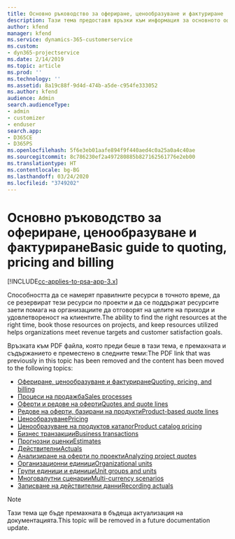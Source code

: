 ```yaml
---
title: Основно ръководство за офериране, ценообразуване и фактуриране
description: Тази тема предоставя връзки към информация за основното офериране, фактуриране и ценообразуване в Project Service Automation.
author: kfend
manager: kfend
ms.service: dynamics-365-customerservice
ms.custom:
- dyn365-projectservice
ms.date: 2/14/2019
ms.topic: article
ms.prod: ''
ms.technology: ''
ms.assetid: 8a19c88f-9d4d-474b-a5de-c954fe333052
ms.author: kfend
audience: Admin
search.audienceType:
- admin
- customizer
- enduser
search.app:
- D365CE
- D365PS
ms.openlocfilehash: 5f6e3eb01aafe894f9f440aed4c0a25a0a4c40ae
ms.sourcegitcommit: 8c786230ef2a497280885b827162561776e2eb00
ms.translationtype: HT
ms.contentlocale: bg-BG
ms.lasthandoff: 03/24/2020
ms.locfileid: "3749202"
---
```

# <a name="basic-guide-to-quoting-pricing-and-billing"></a><span data-ttu-id="2fac1-103">Основно ръководство за офериране, ценообразуване и фактуриране</span><span class="sxs-lookup"><span data-stu-id="2fac1-103">Basic guide to quoting, pricing and billing</span></span>

[!INCLUDE[cc-applies-to-psa-app-3.x](../../includes/cc-applies-to-psa-app-3x.md)]

<span data-ttu-id="2fac1-104">Способността да се намерят правилните ресурси в точното време, да се резервират тези ресурси по проекти и да се поддържат ресурсите заети помага на организациите да отговорят на целите на приходи и удовлетвореност на клиентите.</span><span class="sxs-lookup"><span data-stu-id="2fac1-104">The ability to find the right resources at the right time, book those resources on projects, and keep resources utilized helps organizations meet revenue targets and customer satisfaction goals.</span></span> 

<span data-ttu-id="2fac1-105">Връзката към PDF файла, която преди беше в тази тема, е премахната и съдържанието е преместено в следните теми:</span><span class="sxs-lookup"><span data-stu-id="2fac1-105">The PDF link that was previously in this topic has been removed and the content has been moved to the following topics:</span></span>

- [<span data-ttu-id="2fac1-106">Офериране, ценообразуване и фактуриране</span><span class="sxs-lookup"><span data-stu-id="2fac1-106">Quoting, pricing, and billing</span></span>](../quote-bill-price.md)
- [<span data-ttu-id="2fac1-107">Процеси на продажба</span><span class="sxs-lookup"><span data-stu-id="2fac1-107">Sales processes</span></span>](../basic-sales-process.md)
- [<span data-ttu-id="2fac1-108">Оферти и редове на оферти</span><span class="sxs-lookup"><span data-stu-id="2fac1-108">Quotes and quote lines</span></span>](../basic-quote-lines.md)
- [<span data-ttu-id="2fac1-109">Редове на оферти, базирани на продукти</span><span class="sxs-lookup"><span data-stu-id="2fac1-109">Product-based quote lines</span></span>](../product-based-quote-lines.md)
- [<span data-ttu-id="2fac1-110">Ценообразуване</span><span class="sxs-lookup"><span data-stu-id="2fac1-110">Pricing</span></span>](../basic-pricing.md)
- [<span data-ttu-id="2fac1-111">Ценообразуване на продуктов каталог</span><span class="sxs-lookup"><span data-stu-id="2fac1-111">Product catalog pricing</span></span>](../product-catalog-pricing.md)
- [<span data-ttu-id="2fac1-112">Бизнес транзакции</span><span class="sxs-lookup"><span data-stu-id="2fac1-112">Business transactions</span></span>](../basic-business-transactions.md)
- [<span data-ttu-id="2fac1-113">Прогнозни оценки</span><span class="sxs-lookup"><span data-stu-id="2fac1-113">Estimates</span></span>](../estimates.md)
- [<span data-ttu-id="2fac1-114">Действителни</span><span class="sxs-lookup"><span data-stu-id="2fac1-114">Actuals</span></span>](../actuals.md)
- [<span data-ttu-id="2fac1-115">Анализиране на оферти по проекти</span><span class="sxs-lookup"><span data-stu-id="2fac1-115">Analyzing project quotes</span></span>](../basic-analyzing-quotes.md)
- [<span data-ttu-id="2fac1-116">Организационни единици</span><span class="sxs-lookup"><span data-stu-id="2fac1-116">Organizational units</span></span>](../advanced-organizational.md)
- [<span data-ttu-id="2fac1-117">Групи единици и единици</span><span class="sxs-lookup"><span data-stu-id="2fac1-117">Unit groups and units</span></span>](../advanced-units.md)
- [<span data-ttu-id="2fac1-118">Многовалутни сценарии</span><span class="sxs-lookup"><span data-stu-id="2fac1-118">Multi-currency scenarios</span></span>](../advanced-currency.md)
- [<span data-ttu-id="2fac1-119">Записване на действителни данни</span><span class="sxs-lookup"><span data-stu-id="2fac1-119">Recording actuals</span></span>](../advanced-actuals.md)

> [!NOTE]
> <span data-ttu-id="2fac1-120">Тази тема ще бъде премахната в бъдеща актуализация на документацията.</span><span class="sxs-lookup"><span data-stu-id="2fac1-120">This topic will be removed in a future documentation update.</span></span> 
